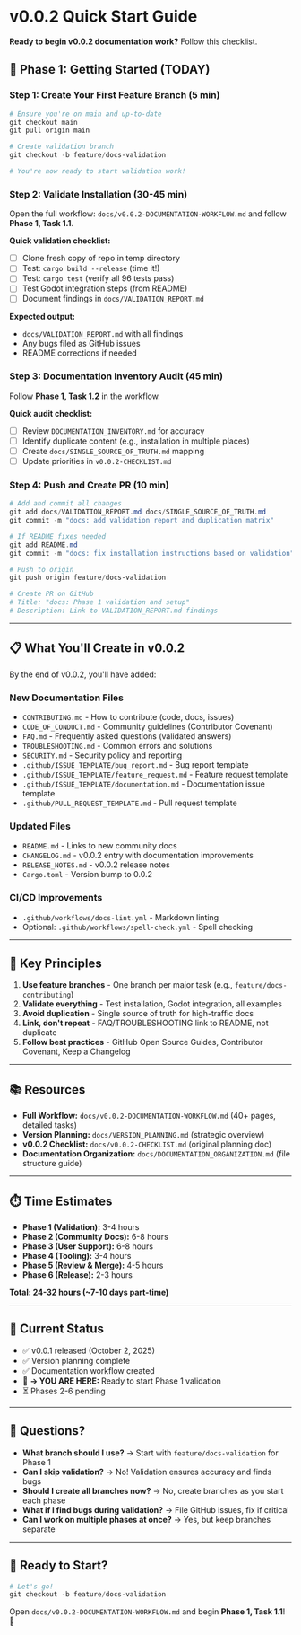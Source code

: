 # v0.0.2 Quick Start Guide

**Ready to begin v0.0.2 documentation work?** Follow this checklist.

## 🚀 Phase 1: Getting Started (TODAY)

### Step 1: Create Your First Feature Branch (5 min)

```powershell
# Ensure you're on main and up-to-date
git checkout main
git pull origin main

# Create validation branch
git checkout -b feature/docs-validation

# You're now ready to start validation work!
```

### Step 2: Validate Installation (30-45 min)

Open the full workflow: `docs/v0.0.2-DOCUMENTATION-WORKFLOW.md` and follow **Phase 1, Task 1.1**.

**Quick validation checklist:**
- [ ] Clone fresh copy of repo in temp directory
- [ ] Test: `cargo build --release` (time it!)
- [ ] Test: `cargo test` (verify all 96 tests pass)
- [ ] Test Godot integration steps (from README)
- [ ] Document findings in `docs/VALIDATION_REPORT.md`

**Expected output:**
- `docs/VALIDATION_REPORT.md` with all findings
- Any bugs filed as GitHub issues
- README corrections if needed

### Step 3: Documentation Inventory Audit (45 min)

Follow **Phase 1, Task 1.2** in the workflow.

**Quick audit checklist:**
- [ ] Review `DOCUMENTATION_INVENTORY.md` for accuracy
- [ ] Identify duplicate content (e.g., installation in multiple places)
- [ ] Create `docs/SINGLE_SOURCE_OF_TRUTH.md` mapping
- [ ] Update priorities in `v0.0.2-CHECKLIST.md`

### Step 4: Push and Create PR (10 min)

```powershell
# Add and commit all changes
git add docs/VALIDATION_REPORT.md docs/SINGLE_SOURCE_OF_TRUTH.md
git commit -m "docs: add validation report and duplication matrix"

# If README fixes needed
git add README.md
git commit -m "docs: fix installation instructions based on validation"

# Push to origin
git push origin feature/docs-validation

# Create PR on GitHub
# Title: "docs: Phase 1 validation and setup"
# Description: Link to VALIDATION_REPORT.md findings
```

---

## 📋 What You'll Create in v0.0.2

By the end of v0.0.2, you'll have added:

### New Documentation Files
- `CONTRIBUTING.md` - How to contribute (code, docs, issues)
- `CODE_OF_CONDUCT.md` - Community guidelines (Contributor Covenant)
- `FAQ.md` - Frequently asked questions (validated answers)
- `TROUBLESHOOTING.md` - Common errors and solutions
- `SECURITY.md` - Security policy and reporting
- `.github/ISSUE_TEMPLATE/bug_report.md` - Bug report template
- `.github/ISSUE_TEMPLATE/feature_request.md` - Feature request template
- `.github/ISSUE_TEMPLATE/documentation.md` - Documentation issue template
- `.github/PULL_REQUEST_TEMPLATE.md` - Pull request template

### Updated Files
- `README.md` - Links to new community docs
- `CHANGELOG.md` - v0.0.2 entry with documentation improvements
- `RELEASE_NOTES.md` - v0.0.2 release notes
- `Cargo.toml` - Version bump to 0.0.2

### CI/CD Improvements
- `.github/workflows/docs-lint.yml` - Markdown linting
- Optional: `.github/workflows/spell-check.yml` - Spell checking

---

## 🎯 Key Principles

1. **Use feature branches** - One branch per major task (e.g., `feature/docs-contributing`)
2. **Validate everything** - Test installation, Godot integration, all examples
3. **Avoid duplication** - Single source of truth for high-traffic docs
4. **Link, don't repeat** - FAQ/TROUBLESHOOTING link to README, not duplicate
5. **Follow best practices** - GitHub Open Source Guides, Contributor Covenant, Keep a Changelog

---

## 📚 Resources

- **Full Workflow:** `docs/v0.0.2-DOCUMENTATION-WORKFLOW.md` (40+ pages, detailed tasks)
- **Version Planning:** `docs/VERSION_PLANNING.md` (strategic overview)
- **v0.0.2 Checklist:** `docs/v0.0.2-CHECKLIST.md` (original planning doc)
- **Documentation Organization:** `docs/DOCUMENTATION_ORGANIZATION.md` (file structure guide)

---

## ⏱️ Time Estimates

- **Phase 1 (Validation):** 3-4 hours
- **Phase 2 (Community Docs):** 6-8 hours  
- **Phase 3 (User Support):** 6-8 hours
- **Phase 4 (Tooling):** 3-4 hours
- **Phase 5 (Review & Merge):** 4-5 hours
- **Phase 6 (Release):** 2-3 hours

**Total: 24-32 hours (~7-10 days part-time)**

---

## 🚦 Current Status

- ✅ v0.0.1 released (October 2, 2025)
- ✅ Version planning complete
- ✅ Documentation workflow created
- 🔄 **→ YOU ARE HERE:** Ready to start Phase 1 validation
- ⏳ Phases 2-6 pending

---

## 🤔 Questions?

- **What branch should I use?** → Start with `feature/docs-validation` for Phase 1
- **Can I skip validation?** → No! Validation ensures accuracy and finds bugs
- **Should I create all branches now?** → No, create branches as you start each phase
- **What if I find bugs during validation?** → File GitHub issues, fix if critical
- **Can I work on multiple phases at once?** → Yes, but keep branches separate

---

## 🎉 Ready to Start?

```powershell
# Let's go!
git checkout -b feature/docs-validation
```

Open `docs/v0.0.2-DOCUMENTATION-WORKFLOW.md` and begin **Phase 1, Task 1.1**! 🚀
